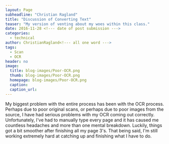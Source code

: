 ```yaml
---
layout: Page
subheadline: "Christian Ragland"
title: "Discussion of Converting Text"
teaser: "My version of venting about my woes within this class."
date: 2016-11-28 <!--- date of post submission --->
categories:
  - technical
author: ChristianRagland<!--- all one word --->
tags:
  - Scan
  - OCR
header: no
image:
  title: blog-images/Poor-OCR.png
  thumb: blog-images/Poor-OCR.png
  homepage: blog-images/Poor-OCR.png
  caption: 
  caption_url:
---
```

My biggest problem with the entire process has been with the OCR process. Perhaps due to poor original scans, or perhaps due to poor images
from the source, I have had serious problems with my OCR coming out correctly. Unfortunately, I've had to manually type every page and it has
caused me countless headaches and more than one mental breakdown. Luckily, things got a bit smoother after finishing all my page 3's. That being
said, I'm still working extremely hard at catching up and finishing what I have to do.
